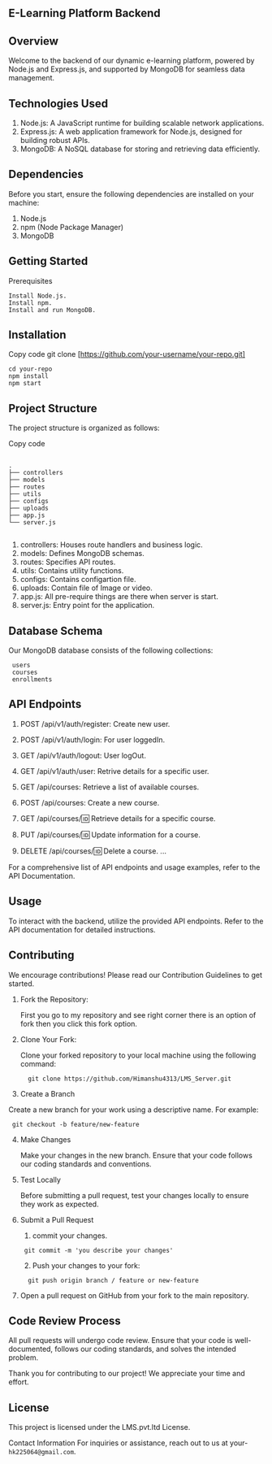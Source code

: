 

## E-Learning Platform Backend

## Overview

Welcome to the backend of our dynamic e-learning platform, powered by Node.js and Express.js, and supported by MongoDB for seamless data management.

## Technologies Used

1. Node.js: A JavaScript runtime for building scalable network applications.
2. Express.js: A web application framework for Node.js, designed for building robust APIs.
3. MongoDB: A NoSQL database for storing and retrieving data efficiently.

## Dependencies

 Before you start, ensure the following dependencies are installed on your machine:

1. Node.js
2. npm (Node Package Manager)
3. MongoDB

## Getting Started

Prerequisites

```
Install Node.js.
Install npm.
Install and run MongoDB.

```
## Installation
Copy code
git clone [https://github.com/your-username/your-repo.git]
```
cd your-repo
npm install
npm start

```

## Project Structure
The project structure is organized as follows:

Copy code
```

.
├── controllers
├── models
├── routes
├── utils
├── configs
├── uploads
├── app.js
└── server.js


```

1. controllers: Houses route handlers and business logic.
2. models: Defines MongoDB schemas.
3. routes: Specifies API routes.
4. utils: Contains utility functions.
5. configs: Contains configartion file.
6. uploads: Contain file of Image or video.
7. app.js: All pre-require things are there when server is start.
8. server.js: Entry point for the application.

## Database Schema
Our MongoDB database consists of the following collections:

```
 users
 courses
 enrollments

```

## API Endpoints

1. POST /api/v1/auth/register: Create new user.
2. POST /api/v1/auth/login: For user loggedIn.
3. GET /api/v1/auth/logout: User logOut.
4. GET /api/v1/auth/user: Retrive details for a specific user.

5. GET /api/courses: Retrieve a list of available courses.
6. POST /api/courses: Create a new course.
7. GET /api/courses/:id: Retrieve details for a specific course.
8. PUT /api/courses/:id: Update information for a course.
9. DELETE /api/courses/:id: Delete a course.
...

 For a comprehensive list of API endpoints and usage examples, refer to the API Documentation.

## Usage

To interact with the backend, utilize the provided API endpoints. Refer to the API documentation for detailed instructions.

## Contributing

We encourage contributions! Please read our Contribution Guidelines to get started.

1. Fork the Repository:

      First you go to my repository and see right corner there is an option of fork then you click this fork option.

2. Clone Your Fork:

   Clone your forked repository to your local machine using the following command:

   ```
     git clone https://github.com/Himanshu4313/LMS_Server.git

   ```
3. Create a Branch

  Create a new branch for your work using a descriptive name. For example:

  ```
   git checkout -b feature/new-feature

  ```
4. Make Changes

    Make your changes in the new branch. Ensure that your code follows our coding standards and conventions.   

5. Test Locally

   Before submitting a pull request, test your changes locally to ensure they work as expected.

6. Submit a Pull Request

   1. commit your changes.

   ```
    git commit -m 'you describe your changes'

   ```
   2. Push your changes to your fork:

   ```
     git push origin branch / feature or new-feature

   ```
  3. Open a pull request on GitHub from your fork to the main repository.

## Code Review Process

 All pull requests will undergo code review. Ensure that your code is well-documented, follows our coding standards, and solves the intended problem.

  Thank you for contributing to our project! We appreciate your time and effort.
## License

This project is licensed under the LMS.pvt.ltd License.

Contact Information
For inquiries or assistance, reach out to us at your-`hk225064@gmail.com`.























































































































